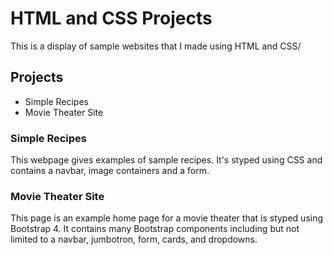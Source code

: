 # HTML and CSS Projects

This is a display of sample websites that I made using HTML and CSS/

## Projects
- Simple Recipes
- Movie Theater Site

### Simple Recipes
This webpage gives examples of sample recipes. It's styped using CSS and contains a navbar, image containers and a form.

### Movie Theater Site
This page is an example home page for a movie theater that is styped using Bootstrap 4. It contains many Bootstrap components including but not limited to a navbar, jumbotron, form, cards, and dropdowns.
